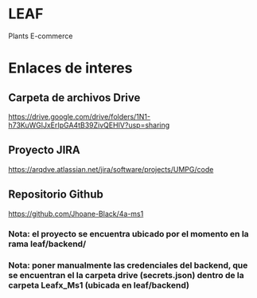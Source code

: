 # LEAF
Plants E-commerce

# Enlaces de interes

## Carpeta de archivos Drive
https://drive.google.com/drive/folders/1N1-h73KuWGlJxErIpGA4tB39ZivQEHIV?usp=sharing 

## Proyecto JIRA
https://arqdve.atlassian.net/jira/software/projects/UMPG/code

## Repositorio Github
https://github.com/Jhoane-Black/4a-ms1

### Nota: el proyecto se encuentra ubicado por el momento en la rama leaf/backend/

### Nota: poner manualmente las credenciales del backend, que se encuentran el la carpeta drive (secrets.json) dentro de la carpeta Leafx_Ms1 (ubicada en leaf/backend) 
